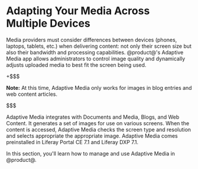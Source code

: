 # Adapting Your Media Across Multiple Devices [](id=adapting-your-media-across-multiple-devices)

Media providers must consider differences between devices (phones, laptops,
tablets, etc.) when delivering content: not only their screen size but also
their bandwidth and processing capabilities. @product@'s Adaptive Media app
allows administrators to control image quality and dynamically adjusts uploaded
media to best fit the screen being used. 

+$$$

**Note:** At this time, Adaptive Media only works for images in blog entries and
web content articles. 

$$$

Adaptive Media integrates with Documents and Media, Blogs, and Web Content. It
generates a set of images for use on various screens. When the content is
accessed, Adaptive Media checks the screen type and resolution and selects
appropriate the appropriate image. Adaptive Media comes preinstalled in Liferay 
Portal CE 7.1 and Liferay DXP 7.1. 

In this section, you'll learn how to manage and use Adaptive Media in @product@. 
